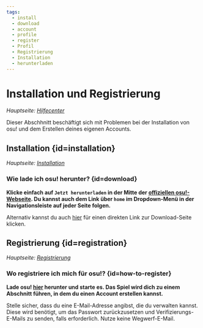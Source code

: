 ```yaml
---
tags:
  - install
  - download
  - account
  - profile
  - register
  - Profil
  - Registrierung
  - Installation
  - herunterladen
---
```


# Installation und Registrierung

*Hauptseite: [Hilfecenter](/wiki/Help_centre)*

Dieser Abschhnitt beschäftigt sich mit Problemen bei der Installation von osu! und dem Erstellen deines eigenen Accounts.

## Installation {id=installation}

*Hauptseite: [Installation](/wiki/Client/Installation)*

### Wie lade ich osu! herunter? {id=download}

**Klicke einfach auf `Jetzt herunterladen` in der Mitte der [offiziellen osu!-Webseite](https://osu.ppy.sh/home). Du kannst auch dem Link über `home` im Dropdown-Menü in der Navigationsleiste auf jeder Seite folgen.**

Alternativ kannst du auch [hier](https://osu.ppy.sh/home/download) für einen direkten Link zur Download-Seite klicken.

## Registrierung {id=registration}

*Hauptseite: [Registrierung](/wiki/Registration)*

### Wo registriere ich mich für osu!? {id=how-to-register}

**Lade osu! [hier](https://osu.ppy.sh/home/download) herunter und starte es. Das Spiel wird dich zu einem Abschnitt führen, in dem du einen Account erstellen kannst.**

Stelle sicher, dass du eine E-Mail-Adresse angibst, die du verwalten kannst. Diese wird benötigt, um das Passwort zurückzusetzen und Verifizierungs-E-Mails zu senden, falls erforderlich. Nutze keine Wegwerf-E-Mail.
